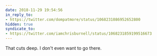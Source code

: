```yaml
---
date: 2018-11-29 19:54:56
in_reply_to:
- https://twitter.com/dompatmore/status/1068231086952652800
hidden: true
syndicate_to:
- https://twitter.com/iamchrisburnell/status/1068231859199516673
---
```


That cuts deep. I don't even want to go there.
